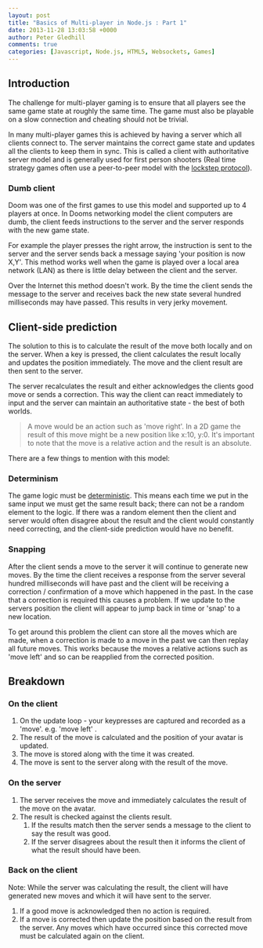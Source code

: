 ```yaml
---
layout: post
title: "Basics of Multi-player in Node.js : Part 1"
date: 2013-11-28 13:03:58 +0000
author: Peter Gledhill
comments: true
categories: [Javascript, Node.js, HTML5, Websockets, Games]
---
```


## Introduction

The challenge for multi-player gaming is to ensure that all players see the same game state at roughly the same time. The game must also be playable on a slow connection and cheating should not be trivial. 

In many multi-player games this is achieved by having a server which all clients connect to. The server maintains the correct game state and updates all the clients to keep them in sync.  This is called a client with authoritative server model and is generally used for first person shooters (Real time strategy games often use a peer-to-peer model with the [lockstep protocol](http://en.wikipedia.org/wiki/Lockstep_protocol)).

### Dumb client
Doom was one of the first games to use this model and supported up to 4 players at once.  In Dooms networking model the client computers are dumb, the client feeds instructions to the server and the server responds with the new game state.  

For example the player presses the right arrow, the instruction is sent to the server and the server sends back a message saying 'your position is now X,Y'.  This method works well when the game is played over a local area network (LAN) as there is little delay between the client and the server.

Over the Internet this method doesn't work.  By the time the client sends the message to the server and receives back the new state several hundred milliseconds may have passed. This results in very jerky movement. 

## Client-side prediction

The solution to this is to calculate the result of the move both locally and on the server. When a key is pressed, the client calculates the result locally and updates the position immediately.  The move and the client result are then sent to the server.  

The server recalculates the result and either acknowledges the clients good move or sends a correction.  This way the client can react immediately to input and the server can maintain an authoritative state - the best of both worlds. 

> A move would be an action such as 'move right'. In a 2D game the result of this move might be a new position like x:10, y:0.  It's important to note that the move is a relative action and the result is an absolute.

There are a few things to mention with this model:

### Determinism

The game logic must be [deterministic](http://en.wikipedia.org/wiki/Deterministic_system).  This means each time we put in the same input we must get the same result back; there can not be a random element to the logic. If there was a random element then the client and server would often disagree about the result and the client would constantly need correcting, and the client-side prediction would have no benefit. 

### Snapping
After the client sends a move to the server it will continue to generate new moves.  By the time the client receives a response from the server several hundred milliseconds will have past and the client will be receiving a correction / confirmation of a move which happened in the past.  In the case that a correction is required this causes a problem.  If we update to the servers position the client will appear to jump back in time or 'snap' to a new location.  

To get around this problem the client can store all the moves which are made, when a correction is made to a move in the past we can then replay all future moves.  This works because the moves a relative actions such as 'move left' and so can be reapplied from the corrected position.

## Breakdown

### On the client
1. On the update loop - your keypresses are captured and recorded as a 'move'. e.g. 'move left' .
2. The result of the move is calculated and the position of your avatar is updated.
3. The move is stored along with the time it was created.
4. The move is sent to the server along with the result of the move.

### On the server
1. The server receives the move and immediately calculates the result of the move on the avatar.
2. The result is checked against the clients result.  
    1. If the results match then the server sends a message to the client to say the result was good.
    2. If the server disagrees about the result then it informs the client of what the result should have been.

### Back on the client
Note: While the server was calculating the result, the client will have generated new moves and which it will have sent to the server.

1. If a good move is acknowledged then no action is required.
2. If a move is corrected then update the position based on the result from the server.  Any moves which have occurred since this corrected move must be calculated again on the client.
